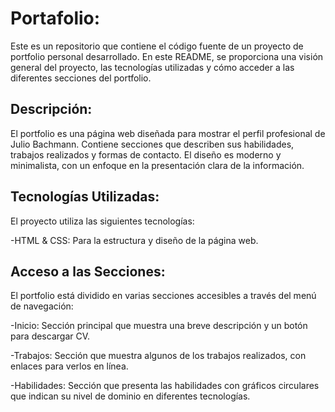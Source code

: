 # Portafolio:
Este es un repositorio que contiene el código fuente de un proyecto de portfolio personal desarrollado. En este README, se proporciona una visión general del proyecto, las tecnologías utilizadas y cómo acceder a las diferentes secciones del portfolio.

## Descripción:
El portfolio es una página web diseñada para mostrar el perfil profesional de Julio Bachmann. Contiene secciones que describen sus habilidades, trabajos realizados y formas de contacto. El diseño es moderno y minimalista, con un enfoque en la presentación clara de la información.

## Tecnologías Utilizadas:
El proyecto utiliza las siguientes tecnologías:

  -HTML & CSS: Para la estructura y diseño de la página web.
  
## Acceso a las Secciones:
  El portfolio está dividido en varias secciones accesibles a través del menú de navegación:
  
  -Inicio: Sección principal que muestra una breve descripción y un botón para descargar CV.
  
  -Trabajos: Sección que muestra algunos de los trabajos realizados, con enlaces para verlos en línea.

  -Habilidades: Sección que presenta las habilidades con gráficos circulares que indican su nivel de dominio en diferentes tecnologías.
  

  
